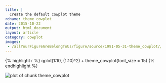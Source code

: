```yaml
---
title: |
  Create the default cowplot theme
rdname: theme_cowplot
date: 2015-10-22
output: html_document
layout: article
category: cowplot
images:
 - /allYourFigureAreBelongToUs/figure/source/1991-05-31-theme_cowplot//theme_cowplot-1.png
---
```





{% highlight r %}
qplot(1:10, (1:10)^2) + theme_cowplot(font_size = 15)
{% endhighlight %}

![plot of chunk theme_cowplot](/allYourFigureAreBelongToUs/figure/source/1991-05-31-theme_cowplot/theme_cowplot-1.png) 